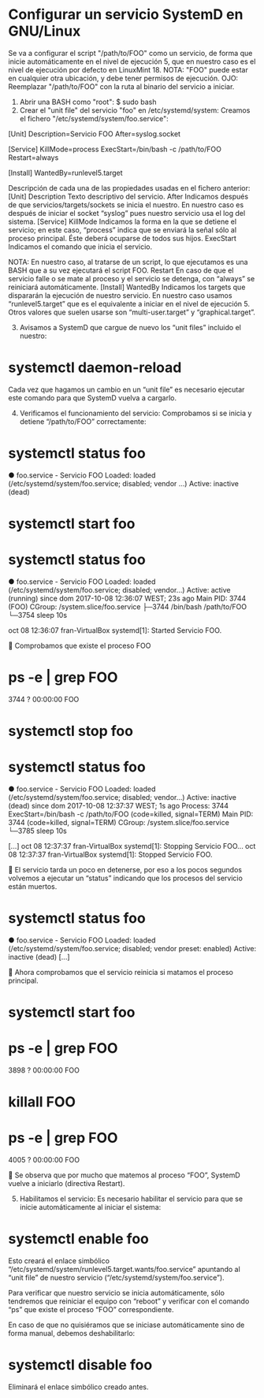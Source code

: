 # Configurar un servicio SystemD en GNU/Linux

Se va a configurar el script "/path/to/FOO" como un servicio, de forma que inicie automáticamente en el nivel de ejecución 5, que en nuestro caso es el nivel de ejecución por defecto en LinuxMint 18. 
NOTA: "FOO" puede estar en cualquier otra ubicación, y debe tener permisos de ejecución.
OJO: Reemplazar "/path/to/FOO" con la ruta al binario del servicio a iniciar. 
1.	Abrir una BASH como "root":
$ sudo bash
2.	Crear el "unit file" del servicio "foo" en  /etc/systemd/system:
Creamos el fichero "/etc/systemd/system/foo.service":

[Unit]
Description=Servicio FOO
After=syslog.socket

[Service]
KillMode=process
ExecStart=/bin/bash -c /path/to/FOO
Restart=always

[Install]
WantedBy=runlevel5.target

Descripción de cada una de las propiedades usadas en el fichero anterior:
[Unit]
Description	Texto descriptivo del servicio.
After	Indicamos después de que servicios/targets/sockets se inicia el nuestro. En nuestro caso es después de iniciar el socket “syslog” pues nuestro servicio usa el log del sistema.
[Service]
KillMode	Indicamos la forma en la que se detiene el servicio; en este caso, “process” indica que se enviará la señal sólo al proceso principal. Éste deberá ocuparse de todos sus hijos.
ExecStart	Indicamos el comando que inicia el servicio.

NOTA: En nuestro caso, al tratarse de un script, lo que ejecutamos es una BASH que a su vez ejecutará el script FOO.
Restart	En caso de que el servicio falle o se mate al proceso y el servicio se detenga, con “always” se reiniciará automáticamente.
[Install]
WantedBy	Indicamos los targets que dispararán la ejecución de nuestro servicio. En nuestro caso usamos “runlevel5.target” que es el equivalente a iniciar en el nivel de ejecución 5. 
Otros valores que suelen usarse son “multi-user.target” y “graphical.target”.

3.	Avisamos a SystemD que cargue de nuevo los “unit files” incluido el nuestro:
# systemctl daemon-reload
Cada vez que hagamos un cambio en un “unit file” es necesario ejecutar este comando para que SystemD vuelva a cargarlo.

4.	Verificamos el funcionamiento del servicio:
Comprobamos si se inicia y detiene “/path/to/FOO” correctamente:
# systemctl status foo
● foo.service - Servicio FOO
   Loaded: loaded (/etc/systemd/system/foo.service; disabled; vendor …)
   Active: inactive (dead)

# systemctl start foo

# systemctl status foo
● foo.service - Servicio FOO
   Loaded: loaded (/etc/systemd/system/foo.service; disabled; vendor…)
   Active: active (running) since dom 2017-10-08 12:36:07 WEST; 23s ago
 Main PID: 3744 (FOO)
   CGroup: /system.slice/foo.service
           ├─3744 /bin/bash /path/to/FOO
           └─3754 sleep 10s

oct 08 12:36:07 fran-VirtualBox systemd[1]: Started Servicio FOO.

	Comprobamos que existe el proceso FOO

# ps -e | grep FOO
 3744 ?        00:00:00 FOO

# systemctl stop foo

# systemctl status foo
● foo.service - Servicio FOO
   Loaded: loaded (/etc/systemd/system/foo.service; disabled; vendor...)
   Active: inactive (dead) since dom 2017-10-08 12:37:37 WEST; 1s ago
  Process: 3744 ExecStart=/bin/bash -c /path/to/FOO (code=killed, signal=TERM)
 Main PID: 3744 (code=killed, signal=TERM)
   CGroup: /system.slice/foo.service
           └─3785 sleep 10s

[...]
oct 08 12:37:37 fran-VirtualBox systemd[1]: Stopping Servicio FOO...
oct 08 12:37:37 fran-VirtualBox systemd[1]: Stopped Servicio FOO.

	El servicio tarda un poco en detenerse, por eso a los pocos segundos volvemos a ejecutar un “status” indicando que los procesos del servicio están muertos.

# systemctl status foo
● foo.service - Servicio FOO
   Loaded: loaded (/etc/systemd/system/foo.service; disabled; vendor preset: enabled)
   Active: inactive (dead)
[...]

	Ahora comprobamos que el servicio reinicia si matamos el proceso principal.

# systemctl start foo
# ps -e | grep FOO
 3898 ?        00:00:00 FOO
# killall FOO
# ps -e | grep FOO
 4005 ?        00:00:00 FOO

	Se observa que por mucho que matemos al proceso “FOO”, SystemD vuelve a iniciarlo (directiva Restart).

5.	Habilitamos el servicio:
Es necesario habilitar el servicio para que se inicie automáticamente al iniciar el sistema:
# systemctl enable foo
Esto creará el enlace simbólico “/etc/systemd/system/runlevel5.target.wants/foo.service” apuntando al “unit file” de nuestro servicio (“/etc/systemd/system/foo.service”).  

Para verificar que nuestro servicio se inicia automáticamente, sólo tendremos que reiniciar el equipo con “reboot” y verificar con el comando “ps” que existe el proceso “FOO” correspondiente.

En caso de que no quisiéramos que se iniciase automáticamente sino de forma manual, debemos deshabilitarlo:
# systemctl disable foo
Eliminará el enlace simbólico creado antes.
